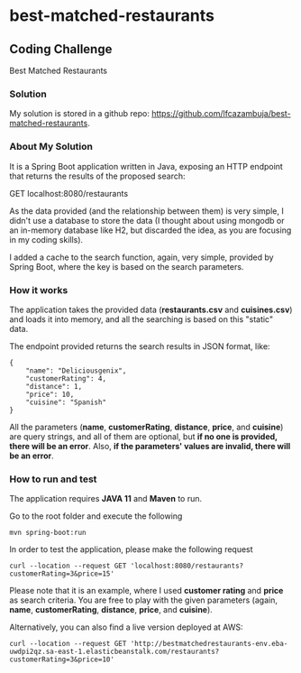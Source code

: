 # best-matched-restaurants

## Coding Challenge
Best Matched Restaurants

### Solution

My solution is stored in a github repo: https://github.com/lfcazambuja/best-matched-restaurants.


### About My Solution

It is a Spring Boot application written in Java, exposing an HTTP endpoint that returns the results of the proposed search:

GET localhost:8080/restaurants

As the data provided (and the relationship between them) is very simple, I didn't use a database to store the data (I thought about using mongodb or an in-memory database like H2, but discarded the idea, as you are focusing in my coding skills).

I added a cache to the search function, again, very simple, provided by Spring Boot, where the key is based on the search parameters.


### How it works

The application takes the provided data (**restaurants.csv** and **cuisines.csv**) and loads it into memory, and all the searching is based on this "static" data.

The endpoint provided returns the search results in JSON format, like:

    {
        "name": "Deliciousgenix",
        "customerRating": 4,
        "distance": 1,
        "price": 10,
        "cuisine": "Spanish"
    }

All the parameters (**name**, **customerRating**, **distance**, **price**, and **cuisine**) are query strings, and all of them are optional, but **if no one is provided, there will be an error**. Also, **if the parameters' values are invalid, there will be an error**.

### How to run and test

The application requires **JAVA 11** and **Maven** to run.

Go to the root folder and execute the following

`mvn spring-boot:run`

In order to test the application, please make the following request

`curl --location --request GET 'localhost:8080/restaurants?customerRating=3&price=15'`

Please note that it is an example, where I used **customer rating** and **price** as search criteria. You are free to play with the given parameters (again, **name**, **customerRating**, **distance**, **price**, and **cuisine**).

Alternatively, you can also find a live version deployed at AWS:

`curl --location --request GET 'http://bestmatchedrestaurants-env.eba-uwdpi2qz.sa-east-1.elasticbeanstalk.com/restaurants?customerRating=3&price=10'`
